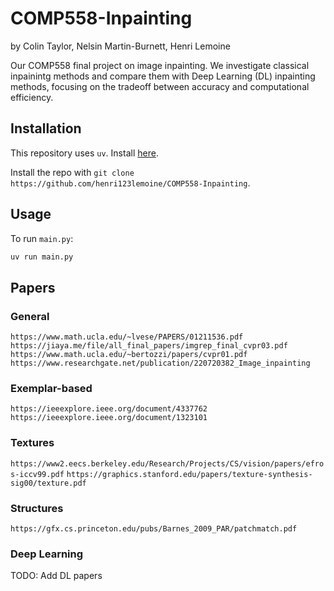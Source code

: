 # COMP558-Inpainting

by Colin Taylor, Nelsin Martin-Burnett, Henri Lemoine

Our COMP558 final project on image inpainting. We investigate classical inpainintg methods and compare them with Deep Learning (DL) inpainting methods, focusing on the tradeoff between accuracy and computational efficiency.

## Installation

This repository uses `uv`. Install [here](https://docs.astral.sh/uv/getting-started/installation/).

Install the repo with `git clone https://github.com/henri123lemoine/COMP558-Inpainting`.

## Usage

To run `main.py`:
```bash
uv run main.py
```

## Papers

### General

`https://www.math.ucla.edu/~lvese/PAPERS/01211536.pdf`
`https://jiaya.me/file/all_final_papers/imgrep_final_cvpr03.pdf`
`https://www.math.ucla.edu/~bertozzi/papers/cvpr01.pdf`
`https://www.researchgate.net/publication/220720382_Image_inpainting`

### Exemplar-based

`https://ieeexplore.ieee.org/document/4337762`
`https://ieeexplore.ieee.org/document/1323101`

### Textures

`https://www2.eecs.berkeley.edu/Research/Projects/CS/vision/papers/efros-iccv99.pdf`
`https://graphics.stanford.edu/papers/texture-synthesis-sig00/texture.pdf`

### Structures

`https://gfx.cs.princeton.edu/pubs/Barnes_2009_PAR/patchmatch.pdf`

### Deep Learning

TODO: Add DL papers

